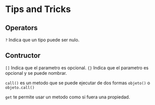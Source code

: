# Tips and Tricks

## Operators

`?` Indica que un tipo puede ser nulo.

## Contructor

`[]` Indica que el parametro es opcional.
`{}` Indica que el parametro es opcional y se puede nombrar.

`call()` es un metodo que se puede ejecutar de dos formas `objeto()` o `objeto.call()`

`get` te permite usar un metodo como si fuera una propiedad.
